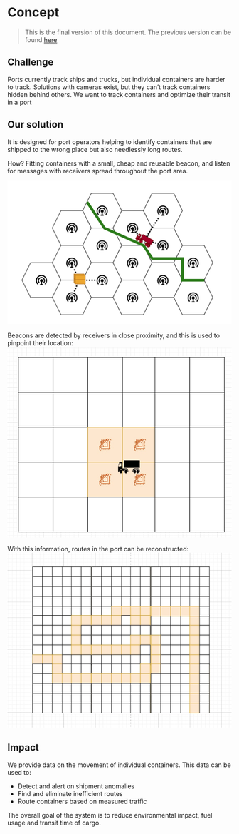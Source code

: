 # Concept
> This is the final version of this document. The previous version can be found [here](../second_delivery/Concept.md)

## Challenge
Ports currently track ships and trucks, but individual containers are harder to track.
Solutions with cameras exist, but they can’t track containers hidden behind others.
We want to track containers and optimize their transit in a port

## Our solution
It is designed for port operators helping to identify containers that are shipped to the wrong place but also needlessly long routes.

How? Fitting containers with a small, cheap and reusable beacon, and listen for messages with receivers spread throughout the port area.

![General view](../img/general-view.png "General view")

Beacons are detected by receivers in close proximity, and this is used to pinpoint their location:
![Beacon tracking](../img/tracking.jpg "Beacon tracking")

With this information, routes in the port can be reconstructed:
![Route reconstruction](../img/route.jpg "Route reconstruction")

## Impact

We provide data on the movement of individual containers. This data can be used to:
- Detect and alert on shipment anomalies
- Find and eliminate inefficient routes
- Route containers based on measured traffic

The overall goal of the system is to reduce environmental impact, fuel usage and transit time of cargo.
